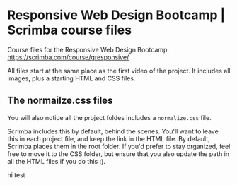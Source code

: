 # Responsive Web Design Bootcamp | Scrimba course files
Course files for the Responsive Web Design Bootcamp: https://scrimba.com/course/gresponsive/

All files start at the same place as the first video of the project. It includes all images, plus a starting HTML and CSS files.

## The normailze.css files
You will also notice all the project foldes includes a `normalize.css` file. 

Scrimba includes this by default, behind the scenes. You'll want to leave this in each project file, and keep the link in the HTML file.
By default, Scrimba places them in the root folder. If you'd prefer to stay organized, feel free to move it to the CSS folder, but ensure that you also update the path in all the HTML files if you do this :).

hi test